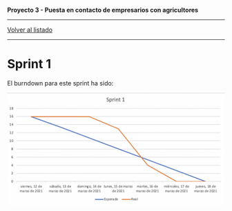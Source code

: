 __Proyecto 3 - Puesta en contacto de empresarios con agricultores__

---

[Volver al listado](scrum.md)

---

# Sprint 1

El burndown para este sprint ha sido:

![Burndown - Sprint 1](../assets/burndown/sprint1.png)